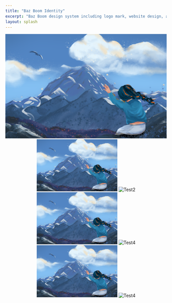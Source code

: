 ```yaml
---
title: "Baz Boom Identity"
excerpt: "Baz Boom design system including logo mark, website design, and branding applications."
layout: splash
---
```

<div style="text-align: center;">
  <img src="/assets/images/2021/1.jpg" alt="Test">
</div>
<center>
  <img src="/assets/images/2021/1.jpg" alt="Test1" style="width: 50%;">
   <img src="/assets/images/2021/2.jpg" alt="Test2" style="width: 50%;">
</center>
<div style="text-align: center;">
  <img src="/assets/images/2021/1.jpg" alt="Test3" style="width: 50%;">
  <img src="/assets/images/2021/2.jpg" alt="Test4" style="width: 50%;">
</div>
<div style="text-align: center;" classes="one">
  <img src="/assets/images/2021/1.jpg" alt="Test3" style="width: 50%;">
  <img src="/assets/images/2021/2.jpg" alt="Test4" style="width: 50%;">
</div>
